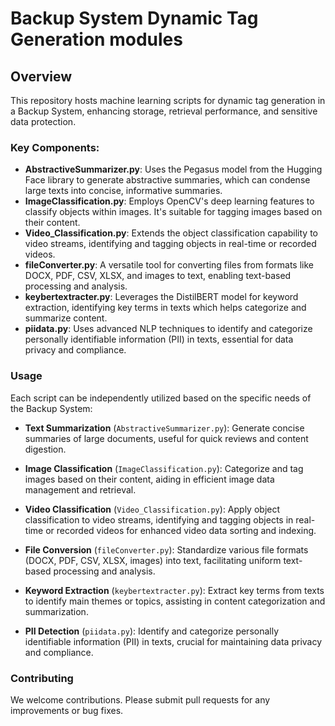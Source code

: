 # Backup System Dynamic Tag Generation modules
## Overview
This repository hosts machine learning scripts for dynamic tag generation in a Backup System, enhancing storage, retrieval performance, and sensitive data protection.

### Key Components:
- **AbstractiveSummarizer.py**: Uses the Pegasus model from the Hugging Face library to generate abstractive summaries, which can condense large texts into concise, informative summaries.
- **ImageClassification.py**: Employs OpenCV's deep learning features to classify objects within images. It's suitable for tagging images based on their content.
- **Video_Classification.py**: Extends the object classification capability to video streams, identifying and tagging objects in real-time or recorded videos.
- **fileConverter.py**: A versatile tool for converting files from formats like DOCX, PDF, CSV, XLSX, and images to text, enabling text-based processing and analysis.
- **keybertextracter.py**: Leverages the DistilBERT model for keyword extraction, identifying key terms in texts which helps categorize and summarize content.
- **piidata.py**: Uses advanced NLP techniques to identify and categorize personally identifiable information (PII) in texts, essential for data privacy and compliance.
  
### Usage
Each script can be independently utilized based on the specific needs of the Backup System:

- **Text Summarization** (`AbstractiveSummarizer.py`): Generate concise summaries of large documents, useful for quick reviews and content digestion.

- **Image Classification** (`ImageClassification.py`): Categorize and tag images based on their content, aiding in efficient image data management and retrieval.

- **Video Classification** (`Video_Classification.py`): Apply object classification to video streams, identifying and tagging objects in real-time or recorded videos for enhanced video data sorting and indexing.

- **File Conversion** (`fileConverter.py`): Standardize various file formats (DOCX, PDF, CSV, XLSX, images) into text, facilitating uniform text-based processing and analysis.

- **Keyword Extraction** (`keybertextracter.py`): Extract key terms from texts to identify main themes or topics, assisting in content categorization and summarization.

- **PII Detection** (`piidata.py`): Identify and categorize personally identifiable information (PII) in texts, crucial for maintaining data privacy and compliance.

### Contributing

We welcome contributions. Please submit pull requests for any improvements or bug fixes.
